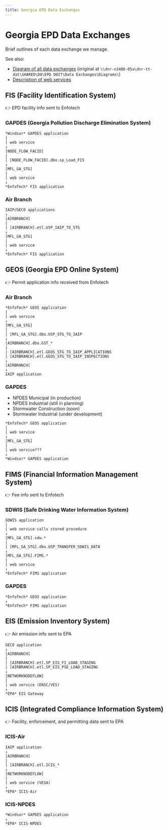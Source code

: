 ```yaml
---
title: Georgia EPD Data Exchanges
---
```


# Georgia EPD Data Exchanges

Brief outlines of each data exchange we manage.

See also:

* [Diagram of all data exchanges](data-exchange-diagram.pdf) (original at `\\dnr-n3400-05a\dnr-tt-dat\SHARED\DO\EPD DOIT\Data Exchanges\Diagrams\`)
* [Description of web services](web-services.html)

## FIS (Facility Identification System)

👉 EPD facility info sent to Enfotech

### GAPDES (Georgia Pollution Discharge Elimination System)

```text
*Windsor* GAPDES application
|
| web service
↓
[NODE_FLOW_FACID]
|
| [NODE_FLOW_FACID].dbo.sp_Load_FIS
↓
[MFL_GA_STG]
|
| web service
↓
*EnfoTech* FIS application
```

### Air Branch

```text
IAIP/GECO applications
↓
[AIRBRANCH]
|
| [AIRBRANCH].etl.USP_IAIP_TO_STG
↓
[MFL_GA_STG]
|
| web service
↓
*EnfoTech* FIS application
```

## GEOS (Georgia EPD Online System)

👉 Permit application info received from Enfotech

### Air Branch

```text
*EnfoTech* GEOS application
|
| web service
↓
[MFL_GA_STG]
|
| [MFL_GA_STG].dbo.USP_STG_TO_IAIP
↓
[AIRBRANCH].dbo.GST_*
|
| [AIRBRANCH].etl.GEOS_STG_TO_IAIP_APPLICATIONS
| [AIRBRANCH].etl.GEOS_STG_TO_IAIP_INSPECTIONS
↓
[AIRBRANCH]
↓
IAIP application
```

### GAPDES

* NPDES Municipal (in production)
* NPDES Industrial (still in planning)
* Stormwater Construction (soon)
* Stormwater Industrial (under development)

```text
*EnfoTech* GEOS application
|
| web service
↓
[MFL_GA_STG]
|
| web service???
↓
*Windsor* GAPDES application
```

## FIMS (Financial Information Management System)

👉 Fee info sent to Enfotech

### SDWIS (Safe Drinking Water Information System)

```text
SDWIS application
|
| web service calls stored procedure
↓
[MFL_GA_STG].sdw.*
|
| [MFL_GA_STG].dbo.USP_TRANSFER_SDWIS_DATA
↓
[MFL_GA_STG].FIMS.*
|
| web service
↓
*EnfoTech* FIMS application
```

### GAPDES

```text
*EnfoTech* GEOS application
↓
*EnfoTech* FIMS application
```

## EIS (Emission Inventory System)

👉 Air emission info sent to EPA

```text
GECO application
↓
[AIRBRANCH]
|
| [AIRBRANCH].etl.SP_EIS_FI_LOAD_STAGING
| [AIRBRANCH].etl.SP_EIS_PSE_LOAD_STAGING
↓
[NETWORKNODEFLOW]
|
| web service (ENSC/VES)
↓
*EPA* EIS Gateway
```

## ICIS (Integrated Compliance Information System)

👉 Facility, enforcement, and permitting data sent to EPA

### ICIS-Air

```text
IAIP application
↓
[AIRBRANCH]
|
| [AIRBRANCH].etl.ICIS_*
↓
[NETWORKNODEFLOW]
|
| web service (VESA)
↓
*EPA* ICIS-Air
```

### ICIS-NPDES

```text
*Windsor* GAPDES application
↓
*EPA* ICIS-NPDES
```
